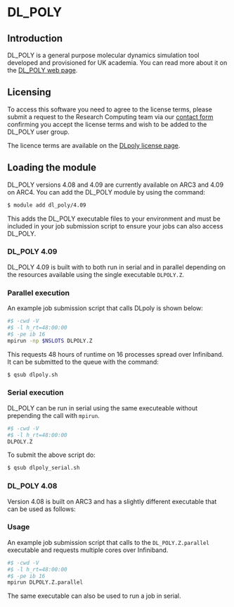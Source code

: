 # DL_POLY

## Introduction

DL_POLY is a general purpose molecular dynamics simulation tool developed and provisioned for UK academia. You can read more about it on the [DL_POLY web page](https://www.scd.stfc.ac.uk/Pages/DL_POLY.aspx).

## Licensing

To access this software you need to agree to the license terms, please submit a request to the Research Computing team via our [contact form](https://leeds.service-now.com/it?id=sc_cat_item&sys_id=7587b2530f675f00a82247ece1050eda) confirming you accept the license terms and wish to be added to the DL_POLY user group.

The licence terms are available on the [DLpoly license page](./dlpoly/license).

## Loading the module

DL_POLY versions 4.08 and 4.09 are currently available on ARC3 and 4.09 on ARC4. 
You can add the DL_POLY module by using the command:

```bash
$ module add dl_poly/4.09
```

This adds the DL_POLY executable files to your environment and must be included in your job submission script to ensure your jobs can also access DL_POLY.

### DL_POLY 4.09

DL_POLY 4.09 is built with to both run in serial and in parallel depending on the resources available using the single executable `DLPOLY.Z`.

### Parallel execution

An example job submission script that calls DLpoly is shown below:

```bash
#$ -cwd -V
#$ -l h_rt=48:00:00
#$ -pe ib 16
mpirun -np $NSLOTS DLPOLY.Z
```

This requests 48 hours of runtime on 16 processes spread over Infiniband. It can be submitted to the queue with the command:

```bash
$ qsub dlpoly.sh
```

### Serial execution

DL_POLY can be run in serial using the same executeable without prepending the call with `mpirun`.

```bash
#$ -cwd -V
#$ -l h_rt=48:00:00
DLPOLY.Z
```

To submit the above script do:

```bash
$ qsub dlpoly_serial.sh
```

### DL_POLY 4.08

Version 4.08 is built on ARC3 and has a slightly different executable that can be used as follows:

### Usage

An example job submission script that calls to the `DL_POLY.Z.parallel` executable and requests multiple cores over Infiniband.

```bash
#$ -cwd -V
#$ -l h_rt=48:00:00
#$ -pe ib 16
mpirun DLPOLY.Z.parallel
```

The same executable can also be used to run a job in serial.
